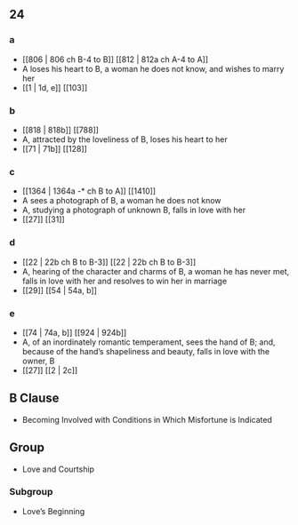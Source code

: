 ## 24
### a
- [[806 | 806 ch B-4 to B]] [[812 | 812a ch A-4 to A]] 
- A loses his heart to B, a woman he does not know, and wishes to marry her
- [[1 | 1d, e]] [[103]] 

### b
- [[818 | 818b]] [[788]] 
- A, attracted by the loveliness of B, loses his heart to her
- [[71 | 71b]] [[128]] 

### c
- [[1364 | 1364a *-** ch B to A]] [[1410]] 
- A sees a photograph of B, a woman he does not know
- A, studying a photograph of unknown B, falls in love with her
- [[27]] [[31]] 

### d
- [[22 | 22b ch B to B-3]] [[22 | 22b ch B to B-3]] 
- A, hearing of the character and charms of B, a woman he has never met, falls in love with her and resolves to win her in marriage
- [[29]] [[54 | 54a, b]] 

### e
- [[74 | 74a, b]] [[924 | 924b]] 
- A, of an inordinately romantic temperament, sees the hand of B; and, because of the hand’s shapeliness and beauty, falls in love with the owner, B
- [[27]] [[2 | 2c]] 

## B Clause
- Becoming Involved with Conditions in Which Misfortune is Indicated

## Group
- Love and Courtship

### Subgroup
- Love’s Beginning

